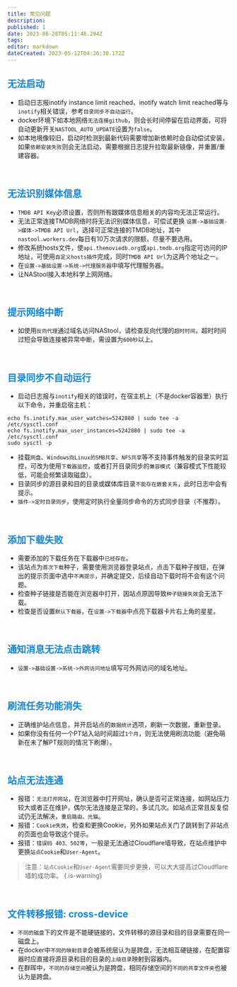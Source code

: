 ```yaml
---
title: 常见问题
description: 
published: 1
date: 2023-06-28T05:11:48.294Z
tags: 
editor: markdown
dateCreated: 2023-05-12T04:26:30.172Z
---
```


## <font color=#1786D0>无法启动</font>

- 启动日志报inotify instance limit reached、inotify watch limit reached等与`inotify`相关错误，参考`目录同步不自动运行`。
- docker环境下如本地网络`无法连接github`，则会长时间停留在启动界面，可将自动更新开关`NASTOOL_AUTO_UPDATE`设置为`false`。
- 如本地境像较旧，启动时检测到最新代码需要增加新依赖时会自动偿试安装，如果`依赖安装失败`则会无法启动，需要根据日志提升拉取最新镜像，并重置/重建容器。

<br>

## <font color=#1786D0>无法识别媒体信息</font>

- `TMDB API Key`必须设置，否则所有跟媒体信息相关的内容均无法正常运行。
- 无法正常连接TMDB网络时将无法识别媒体信息，可偿试更换 `设置->基础设置->媒体->TMDB API Url`，选择可正常连接的TMDB地址，其中`nastool.workers.dev`每日有10万次请求的限额，尽量不要选用。
- 修改系统hosts文件，使`api.themoviedb.org`或`api.tmdb.org`指定可访问的IP地址，可使用`自定义hosts插件`完成，同时`TMDB API Url`为这两个地址之一。
- 在`设置->基础设置->系统->代理服务器`中填写代理服务器。
- 让NAStool接入本地科学上网网络。

<br>

## <font color=#1786D0>提示网络中断</font>

- 如使用`反向代理`通过域名访问NAStool，请检查反向代理的`超时时间`，超时时间过短会导致连接被异常中断，需设置为`600秒`以上。

<br>

## <font color=#1786D0>目录同步不自动运行</font>

-  启动日志报与`inotify`相关的错误时，在宿主机上（不是docker容器里）执行以下命令，并重启宿主机：
```shell
echo fs.inotify.max_user_watches=5242880 | sudo tee -a /etc/sysctl.conf
echo fs.inotify.max_user_instances=5242880 | sudo tee -a /etc/sysctl.conf
sudo sysctl -p
```
- 挂载`网盘`、`Windows向Linux的SMB共享`、`NFS共享`等不支持事件触发的目录实时监控，可改为使用`下载器监控`，或者打开目录同步的`兼容模式`（兼容模式下性能较低，可能会频繁读取磁盘）。
- 目录同步的源目录和目的目录或媒体库目录`不能存在嵌套关系`，此时日志中会有提示。
- `插件->定时目录同步`，使用定时执行全量同步命令的方式同步目录（不推荐）。

<br>


## <font color=#1786D0>添加下载失败</font>

- 需要添加的下载任务在下载器中`已经存在`。
- 该站点为`首次下载`种子，需要使用浏览器登录站点，点击下载种子按钮，在弹出的提示页面中选中`不再提示`，并确定提交，后续自动下载时将不会有这个问题。
- 检查种子链接是否能在浏览器中打开，因站点原因导致`种子链接失效`会无法下载。
- 检查是否设置`默认下载器`，在`设置->下载器`中点亮下载器卡片右上角的星星。

<br>

## <font color=#1786D0>通知消息无法点击跳转</font>
- `设置->基础设置->系统->外网访问地址`填写可外网访问的域名地址。

<br>

## <font color=#1786D0>刷流任务功能消失</font>

- 正确维护站点信息，并开启站点的`数据统计`选项，刷新一次数据，重新登录。
- 如果你没有任何一个PT站入站时间超过`1个月`，则无法使用刷流功能（避免萌新在未了解PT规则的情况下刷爆）。

<br>

## <font color=#1786D0>站点无法连通</font>

- 报错：`无法打开网站`，在浏览器中打开网址，确认是否可正常连接，如网站压力较大或者正在维护，偶尔无法连接是正常的，多试几次。如站点正常且反复偿试仍无法解决，`重启路由、光猫`。
- 报错：`Cookie失效`，检查和更换Cookie，另外如果站点关门了跳转到了非站点的页面也会导致这个提示。
- 报错：`错误码 403、502等`，一般是无法通过Cloudflare墙导致，在站点维护中更换`站点Cookie`和`User-Agent`。

> 注意：`站点Cookie`和`User-Agent`需要同步更换，可以大大提高过Cloudflare墙的成功率。
{.is-warning}

<br>

## <font color=#1786D0>文件转移报错: cross-device</font>

- `不同的磁盘`下的文件是不能硬链接的，文件转移的源目录和目的目录需要在同一磁盘上。
- 在docker中`不同的映射目录`会被系统层认为是跨盘，无法相互硬链接，在配置容器时应直接将源目录和目的目录的`上级目录`映射到容器内。
- 在群晖中，`不同的存储空间`被认为是跨盘，相同存储空间的`不同的共享文件夹`也被认为是跨盘。

